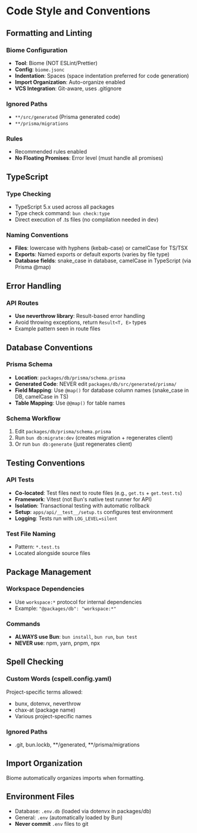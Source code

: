 # Code Style and Conventions

## Formatting and Linting

### Biome Configuration
- **Tool**: Biome (NOT ESLint/Prettier)
- **Config**: `biome.jsonc`
- **Indentation**: Spaces (space indentation preferred for code generation)
- **Import Organization**: Auto-organize enabled
- **VCS Integration**: Git-aware, uses .gitignore

### Ignored Paths
- `**/src/generated` (Prisma generated code)
- `**/prisma/migrations`

### Rules
- Recommended rules enabled
- **No Floating Promises**: Error level (must handle all promises)

## TypeScript

### Type Checking
- TypeScript 5.x used across all packages
- Type check command: `bun check:type`
- Direct execution of .ts files (no compilation needed in dev)

### Naming Conventions
- **Files**: lowercase with hyphens (kebab-case) or camelCase for TS/TSX
- **Exports**: Named exports or default exports (varies by file type)
- **Database fields**: snake_case in database, camelCase in TypeScript (via Prisma @map)

## Error Handling

### API Routes
- **Use neverthrow library**: Result-based error handling
- Avoid throwing exceptions, return `Result<T, E>` types
- Example pattern seen in route files

## Database Conventions

### Prisma Schema
- **Location**: `packages/db/prisma/schema.prisma`
- **Generated Code**: NEVER edit `packages/db/src/generated/prisma/`
- **Field Mapping**: Use `@map()` for database column names (snake_case in DB, camelCase in TS)
- **Table Mapping**: Use `@@map()` for table names

### Schema Workflow
1. Edit `packages/db/prisma/schema.prisma`
2. Run `bun db:migrate:dev` (creates migration + regenerates client)
3. Or run `bun db:generate` (just regenerates client)

## Testing Conventions

### API Tests
- **Co-located**: Test files next to route files (e.g., `get.ts` + `get.test.ts`)
- **Framework**: Vitest (not Bun's native test runner for API)
- **Isolation**: Transactional testing with automatic rollback
- **Setup**: `apps/api/__test__/setup.ts` configures test environment
- **Logging**: Tests run with `LOG_LEVEL=silent`

### Test File Naming
- Pattern: `*.test.ts`
- Located alongside source files

## Package Management

### Workspace Dependencies
- Use `workspace:*` protocol for internal dependencies
- Example: `"@packages/db": "workspace:*"`

### Commands
- **ALWAYS use Bun**: `bun install`, `bun run`, `bun test`
- **NEVER use**: npm, yarn, pnpm, npx

## Spell Checking

### Custom Words (cspell.config.yaml)
Project-specific terms allowed:
- bunx, dotenvx, neverthrow
- chax-at (package name)
- Various project-specific names

### Ignored Paths
- .git, bun.lockb, **/generated, **/prisma/migrations

## Import Organization

Biome automatically organizes imports when formatting.

## Environment Files

- Database: `.env.db` (loaded via dotenvx in packages/db)
- General: `.env` (automatically loaded by Bun)
- **Never commit** `.env` files to git
